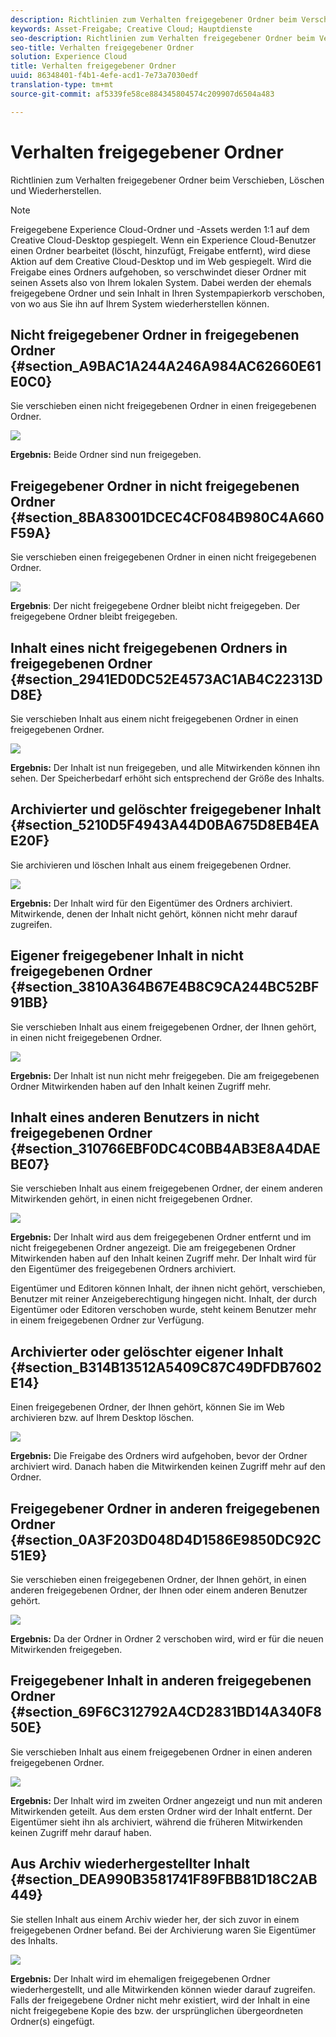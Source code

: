 ```yaml
---
description: Richtlinien zum Verhalten freigegebener Ordner beim Verschieben, Löschen und Wiederherstellen.
keywords: Asset-Freigabe; Creative Cloud; Hauptdienste
seo-description: Richtlinien zum Verhalten freigegebener Ordner beim Verschieben, Löschen und Wiederherstellen.
seo-title: Verhalten freigegebener Ordner
solution: Experience Cloud
title: Verhalten freigegebener Ordner
uuid: 86348401-f4b1-4efe-acd1-7e73a7030edf
translation-type: tm+mt
source-git-commit: af5339fe58ce884345804574c209907d6504a483

---
```



# Verhalten freigegebener Ordner

Richtlinien zum Verhalten freigegebener Ordner beim Verschieben, Löschen und Wiederherstellen.

>[!NOTE]
>
>Freigegebene Experience Cloud-Ordner und -Assets werden 1:1 auf dem Creative Cloud-Desktop gespiegelt. Wenn ein Experience Cloud-Benutzer einen Ordner bearbeitet (löscht, hinzufügt, Freigabe entfernt), wird diese Aktion auf dem Creative Cloud-Desktop und im Web gespiegelt. Wird die Freigabe eines Ordners aufgehoben, so verschwindet dieser Ordner mit seinen Assets also von Ihrem lokalen System. Dabei werden der ehemals freigegebene Ordner und sein Inhalt in Ihren Systempapierkorb verschoben, von wo aus Sie ihn auf Ihrem System wiederherstellen können.

## Nicht freigegebener Ordner in freigegebenen Ordner {#section_A9BAC1A244A246A984AC62660E61E0C0}

Sie verschieben einen nicht freigegebenen Ordner in einen freigegebenen Ordner.

![](assets/01_assets_move.png)

**Ergebnis:** Beide Ordner sind nun freigegeben.

## Freigegebener Ordner in nicht freigegebenen Ordner {#section_8BA83001DCEC4CF084B980C4A660F59A}

Sie verschieben einen freigegebenen Ordner in einen nicht freigegebenen Ordner.

![](assets/02_assets_move.png)

**Ergebnis**: Der nicht freigegebene Ordner bleibt nicht freigegeben. Der freigegebene Ordner bleibt freigegeben.

## Inhalt eines nicht freigegebenen Ordners in freigegebenen Ordner {#section_2941ED0DC52E4573AC1AB4C22313DD8E}

Sie verschieben Inhalt aus einem nicht freigegebenen Ordner in einen freigegebenen Ordner.

![](assets/03_assets_move.png)

**Ergebnis:** Der Inhalt ist nun freigegeben, und alle Mitwirkenden können ihn sehen. Der Speicherbedarf erhöht sich entsprechend der Größe des Inhalts.

## Archivierter und gelöschter freigegebener Inhalt {#section_5210D5F4943A44D0BA675D8EB4EAE20F}

Sie archivieren und löschen Inhalt aus einem freigegebenen Ordner.

![](assets/04_assets_move.png)

**Ergebnis:** Der Inhalt wird für den Eigentümer des Ordners archiviert. Mitwirkende, denen der Inhalt nicht gehört, können nicht mehr darauf zugreifen.

## Eigener freigegebener Inhalt in nicht freigegebenen Ordner {#section_3810A364B67E4B8C9CA244BC52BF91BB}

Sie verschieben Inhalt aus einem freigegebenen Ordner, der Ihnen gehört, in einen nicht freigegebenen Ordner.

![](assets/05_assets_move.png)

**Ergebnis:** Der Inhalt ist nun nicht mehr freigegeben. Die am freigegebenen Ordner Mitwirkenden haben auf den Inhalt keinen Zugriff mehr.

## Inhalt eines anderen Benutzers in nicht freigegebenen Ordner {#section_310766EBF0DC4C0BB4AB3E8A4DAEBE07}

Sie verschieben Inhalt aus einem freigegebenen Ordner, der einem anderen Mitwirkenden gehört, in einen nicht freigegebenen Ordner.

![](assets/06_assets_move.png)

**Ergebnis:** Der Inhalt wird aus dem freigegebenen Ordner entfernt und im nicht freigegebenen Ordner angezeigt. Die am freigegebenen Ordner Mitwirkenden haben auf den Inhalt keinen Zugriff mehr. Der Inhalt wird für den Eigentümer des freigegebenen Ordners archiviert.

Eigentümer und Editoren können Inhalt, der ihnen nicht gehört, verschieben, Benutzer mit reiner Anzeigeberechtigung hingegen nicht. Inhalt, der durch Eigentümer oder Editoren verschoben wurde, steht keinem Benutzer mehr in einem freigegebenen Ordner zur Verfügung.

## Archivierter oder gelöschter eigener Inhalt {#section_B314B13512A5409C87C49DFDB7602E14}

Einen freigegebenen Ordner, der Ihnen gehört, können Sie im Web archivieren bzw. auf Ihrem Desktop löschen.

![](assets/07_assets_move.png)

**Ergebnis:** Die Freigabe des Ordners wird aufgehoben, bevor der Ordner archiviert wird. Danach haben die Mitwirkenden keinen Zugriff mehr auf den Ordner.

## Freigegebener Ordner in anderen freigegebenen Ordner {#section_0A3F203D048D4D1586E9850DC92C51E9}

Sie verschieben einen freigegebenen Ordner, der Ihnen gehört, in einen anderen freigegebenen Ordner, der Ihnen oder einem anderen Benutzer gehört.

![](assets/09_assets_move.png)

**Ergebnis:** Da der Ordner in Ordner 2 verschoben wird, wird er für die neuen Mitwirkenden freigegeben.

## Freigegebener Inhalt in anderen freigegebenen Ordner {#section_69F6C312792A4CD2831BD14A340F850E}

Sie verschieben Inhalt aus einem freigegebenen Ordner in einen anderen freigegebenen Ordner.

![](assets/11_assets_move.png)

**Ergebnis:** Der Inhalt wird im zweiten Ordner angezeigt und nun mit anderen Mitwirkenden geteilt. Aus dem ersten Ordner wird der Inhalt entfernt. Der Eigentümer sieht ihn als archiviert, während die früheren Mitwirkenden keinen Zugriff mehr darauf haben.

## Aus Archiv wiederhergestellter Inhalt {#section_DEA990B3581741F89FBB81D18C2AB449}

Sie stellen Inhalt aus einem Archiv wieder her, der sich zuvor in einem freigegebenen Ordner befand. Bei der Archivierung waren Sie Eigentümer des Inhalts.

![](assets/12_assets_move.png)

**Ergebnis:** Der Inhalt wird im ehemaligen freigegebenen Ordner wiederhergestellt, und alle Mitwirkenden können wieder darauf zugreifen. Falls der freigegebene Ordner nicht mehr existiert, wird der Inhalt in eine nicht freigegebene Kopie des bzw. der ursprünglichen übergeordneten Ordner(s) eingefügt.

